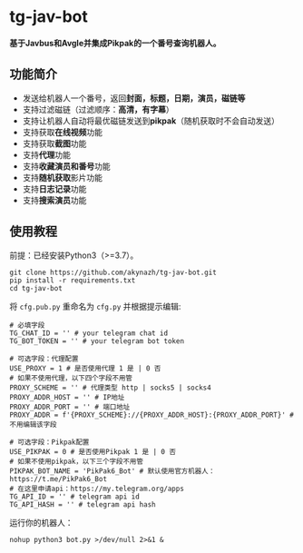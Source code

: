 # tg-jav-bot

**基于Javbus和Avgle并集成Pikpak的一个番号查询机器人。**

## 功能简介

- 发送给机器人一个番号，返回**封面，标题，日期，演员，磁链等**
- 支持过滤磁链（过滤顺序：**高清，有字幕**）
- 支持让机器人自动将最优磁链发送到**pikpak**（随机获取时不会自动发送）
- 支持获取**在线视频**功能
- 支持获取**截图**功能
- 支持**代理**功能
- 支持**收藏演员和番号**功能
- 支持**随机获取**影片功能
- 支持**日志记录**功能
- 支持**搜索演员**功能

## 使用教程

前提：已经安装Python3（>=3.7）。

```
git clone https://github.com/akynazh/tg-jav-bot.git
pip install -r requirements.txt
cd tg-jav-bot
```

将 `cfg.pub.py` 重命名为 `cfg.py` 并根据提示编辑:

```
# 必填字段
TG_CHAT_ID = '' # your telegram chat id
TG_BOT_TOKEN = '' # your telegram bot token

# 可选字段：代理配置
USE_PROXY = 1 # 是否使用代理 1 是 | 0 否
# 如果不使用代理，以下四个字段不用管
PROXY_SCHEME = '' # 代理类型 http | socks5 | socks4
PROXY_ADDR_HOST = '' # IP地址
PROXY_ADDR_PORT = '' # 端口地址
PROXY_ADDR = f'{PROXY_SCHEME}://{PROXY_ADDR_HOST}:{PROXY_ADDR_PORT}' # 不用编辑该字段

# 可选字段：Pikpak配置
USE_PIKPAK = 0 # 是否使用Pikpak 1 是 | 0 否
# 如果不使用pikpak，以下三个字段不用管
PIKPAK_BOT_NAME = 'PikPak6_Bot' # 默认使用官方机器人：https://t.me/PikPak6_Bot
# 在这里申请api：https://my.telegram.org/apps
TG_API_ID = '' # telegram api id
TG_API_HASH = '' # telegram api hash
```

运行你的机器人：

```
nohup python3 bot.py >/dev/null 2>&1 &
```